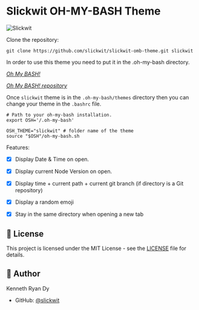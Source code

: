 # Slickwit OH-MY-BASH Theme

![Slickwit](/slickwit-dark.png)

Clone the repository:

```shell
git clone https://github.com/slickwit/slickwit-omb-theme.git slickwit
```

In order to use this theme you need to put it in the .oh-my-bash directory.

_[Oh My BASH!](https://ohmybash.nntoan.com/)_

_[Oh My BASH! repository](https://github.com/ohmybash/oh-my-bash.git)_

Once `slickwit` theme is in the `.oh-my-bash/themes` directory then you can change your theme in the `.bashrc` file.

```shell
# Path to your oh-my-bash installation.
export OSH='/.oh-my-bash'

OSH_THEME="slickwit" # folder name of the theme
source "$OSH"/oh-my-bash.sh
```

Features:

- [x] Display Date & Time on open.
- [x] Display current Node Version on open.
- [x] Display time + current path + current git branch (if directory is a Git repository)
- [x] Display a random emoji
- [x] Stay in the same directory when opening a new tab


## 📝 License

This project is licensed under the MIT License - see the [LICENSE](LICENSE) file for details.

## 👤 Author

Kenneth Ryan Dy

- GitHub: [@slickwit](https://github.com/slickwit)